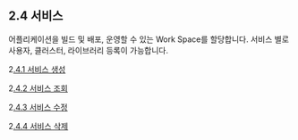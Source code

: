 ## 2.4 서비스

어플리케이션을 빌드 및 배포, 운영할 수 있는 Work Space를 할당합니다. 서비스 별로 사용자, 클러스터, 라이브러리 등록이 가능합니다.

2[.4.1 서비스 생성](/service/create.md)

2[.4.2 서비스 조회](/service/fetch.md)

2[.4.3 서비스 수정](/service/update.md)

2[.4.4 서비스 삭제](/service/remove.md)

